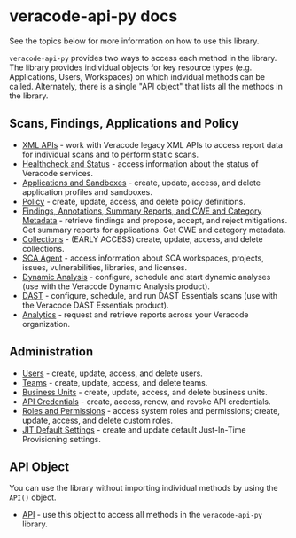 # veracode-api-py docs

See the topics below for more information on how to use this library.

`veracode-api-py` provides two ways to access each method in the library. The library provides individual objects for key resource types (e.g. Applications, Users, Workspaces) on which indvidual methods can be called. Alternately, there is a single "API object" that lists all the methods in the library.

## Scans, Findings, Applications and Policy

* [XML APIs](xml.md) - work with Veracode legacy XML APIs to access report data for individual scans and to perform static scans.
* [Healthcheck and Status](healthcheck.md) - access information about the status of Veracode services.
* [Applications and Sandboxes](applications.md) - create, update, access, and delete application profiles and sandboxes.
* [Policy](policy.md) - create, update, access, and delete policy definitions.
* [Findings, Annotations, Summary Reports, and CWE and Category Metadata](findings.md) - retrieve findings and propose, accept, and reject mitigations. Get summary reports for applications. Get CWE and category metadata.
* [Collections](collections.md) - (EARLY ACCESS) create, update, access, and delete collections.
* [SCA Agent](sca.md) - access information about SCA workspaces, projects, issues, vulnerabilities, libraries, and licenses.
* [Dynamic Analysis](dynamic.md) - configure, schedule and start dynamic analyses (use with the Veracode Dynamic Analysis product).
* [DAST](dast.md) - configure, schedule, and run DAST Essentials scans (use with the Veracode DAST Essentials product).
* [Analytics](analytics.md) - request and retrieve reports across your Veracode organization.

## Administration

* [Users](users.md) - create, update, access, and delete users.
* [Teams](teams.md) - create, update, access, and delete teams.
* [Business Units](businessunits.md) - create, update, access, and delete business units.
* [API Credentials](apicreds.md) - create, access, renew, and revoke API credentials.
* [Roles and Permissions](roles.md) - access system roles and permissions; create, update, access, and delete custom roles.
* [JIT Default Settings](jitdefaults.md) - create and update default Just-In-Time Provisioning settings.

## API Object

You can use the library without importing individual methods by using the `API()` object.

* [API](api.md) - use this object to access all methods in the `veracode-api-py` library.